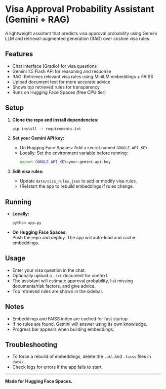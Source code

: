 # Visa Approval Probability Assistant (Gemini + RAG)

A lightweight assistant that predicts visa approval probability using Gemini LLM and retrieval-augmented generation (RAG) over custom visa rules.

## Features

- Chat interface (Gradio) for visa questions
- Gemini 1.5 Flash API for reasoning and response
- RAG: Retrieves relevant visa rules using MiniLM embeddings + FAISS
- Upload document text for more accurate advice
- Shows top retrieved rules for transparency
- Runs on Hugging Face Spaces (free CPU tier)

## Setup

1. **Clone the repo and install dependencies:**
   ```sh
   pip install -r requirements.txt
   ```

2. **Set your Gemini API key:**
   - On Hugging Face Spaces: Add a secret named `GOOGLE_API_KEY`.
   - Locally: Set the environment variable before running:
     ```sh
     export GOOGLE_API_KEY=your-gemini-api-key
     ```

3. **Edit visa rules:**
   - Update `data/visa_rules.json` to add or modify visa rules.
   - (Re)start the app to rebuild embeddings if rules change.

## Running

- **Locally:**  
  ```sh
  python app.py
  ```
- **On Hugging Face Spaces:**  
  Push the repo and deploy. The app will auto-load and cache embeddings.

## Usage

- Enter your visa question in the chat.
- Optionally upload a `.txt` document for context.
- The assistant will estimate approval probability, list missing documents/risk factors, and give advice.
- Top retrieved rules are shown in the sidebar.

## Notes

- Embeddings and FAISS index are cached for fast startup.
- If no rules are found, Gemini will answer using its own knowledge.
- Progress bar appears when building embeddings.

## Troubleshooting

- To force a rebuild of embeddings, delete the `.pkl` and `.faiss` files in `data/`.
- Check logs for errors if the app fails to start.

---

**Made for Hugging Face Spaces.**